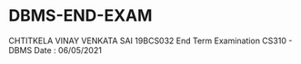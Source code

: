 # DBMS-END-EXAM

CHTITKELA VINAY VENKATA SAI
19BCS032
End Term Examination CS310 - DBMS Date : 06/05/2021
